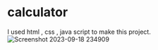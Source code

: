 # calculator
I used html , css , java script to make this project.
![Screenshot 2023-09-18 234909](https://github.com/Sardar-Sadiq/calculator/assets/119177243/d0e28684-7079-4d9a-b80c-9cd9f5df9dd8)
